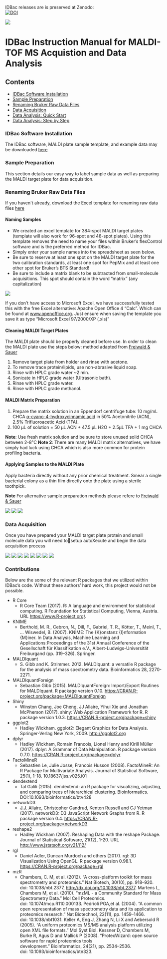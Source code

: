IDBac releases are is preserved at Zenodo:   
[![DOI](https://zenodo.org/badge/105386217.svg)](https://zenodo.org/badge/latestdoi/105386217)



![](/ReadMe_Images/MainImage.png)





# IDBac Instruction Manual for MALDI-TOF MS Acquistion and Data Analysis 


## Contents
- [IDBac Software Installation](#idbac-software-installation)
- [Sample Preparation](#sample-preparation)
- [Renaming Bruker Raw Data Files](#renaming-bruker-raw-data-files)
- [Data Acquisition](#data-acquisition)
- [Data Analysis: Quick Start](#data-analysis-quick-start)
- [Data Analysis: Step by Step](#data-analysis-step-by-step)





### IDBac Software Installation
The IDBac software, MALDI plate sample template, and example data may be downloaded [here](https://drive.google.com/open?id=0B0n1AhTXfxHqSmJFSHEyWjdaNmM)


### Sample Preparation
This section details our easy way to label sample data as well as preparing the MALDI target plate for data acquisition.


### Renaming Bruker Raw Data Files
If you haven't already, download the Excel template for renaming raw data files [here](/MALDI-Plate_Template/384_Spot_MALDI_Template.xltx)

  
#### Naming Samples
- We created an excel template for 384-spot MALDI target plates (template will also work for 96-spot and 48-spot plates). Using this template removes the need to name your files within Bruker’s flexControl software and is the preferred method for IDBac. 
- Simply enter your sample names into the spreadsheet as seen below.
- Be sure to reserve at least one spot on the MALDI target plate for the two calibration standards, at least one spot for PepMix and at least one other spot for Bruker’s BTS Standard!
- Be sure to include a matrix blank to be subtracted from small-molecule acquisitions. This spot should contain the word “matrix” (any capitalization)

![](/ReadMe_Images/Naming_Files.png)

If you don’t have access to Microsoft Excel, we have successfully tested this with the free Excel alternative:  Apache Open Office 4 “Calc”. Which can be found at www.openoffice.org. Just ensure when saving the template you save it as type “Microsoft Excel 97/2000/XP (.xls)”



#### Cleaning MALDI Target Plates

The MALDI plate should be properly cleaned before use.  In order to clean the MALDI plate use the steps below:
method adapted from [Freiwald & Sauer](http://www.nature.com/nprot/journal/v4/n5/full/nprot.2009.37.html?foxtrotcallback=true)

1. Remove target plate from holder and rinse with acetone.
2. To remove trace protein/lipids, use non-abrasive liquid soap.
3. Rinse with HPLC grade water ~2 min.
4. Sonicate in HPLC grade water (Ultrasonic bath).
5. Rinse with HPLC grade water.
6. Rinse with HPLC grade methanol.


#### MALDI Matrix Preparation
1. Prepare the matrix solution in an Eppendorf centrifuge tube: 10 mg/mL CHCA [α-cyano-4-hydroxycinnamic acid](http://www.sigmaaldrich.com/catalog/search?term=28166-41-8&interface=CAS%20No.&N=0&mode=partialmax&lang=en&region=US&focus=product) in 50% Acetonitrile (ACN), 2.5% Trifluoroacetic Acid (TFA).
2. 100 µL of solution = 50 µL ACN + 47.5 µL H2O + 2.5µL TFA + 1 mg CHCA

**Note**: Use fresh matrix solution and be sure to store unused solid CHCA between 2-8°C
**Note 2**: There are many MALDI matrix alternatives, we have simply had luck using CHCA which is also more common for protein profiling bacteria.



#### Applying Samples to the MALDI Plate

Apply bacteria directly without any prior chemical treatment. Smear a single bacterial colony as a thin film directly onto the plate using a sterile toothpick.

**Note** For alternative sample preparation methods please refere to [Freiwald & Sauer](http://www.nature.com/nprot/journal/v4/n5/full/nprot.2009.37.html?foxtrotcallback=true)



![](/ReadMe_Images/ApplyingToMALDIPlate1.png)
![](/ReadMe_Images/ApplyingToMALDIPlate2.png)
![](/ReadMe_Images/ApplyingToMALDIPlate3.png)





### Data Acquisition
Once you have prepared your MALDI target plate protein and small molecule data you will need tosetup autoXecute and begin the data acquisition process


![](/ReadMe_Images/Acquire1.PNG)
![](/ReadMe_Images/Acquire2.PNG)
![](/ReadMe_Images/Acquire3.PNG)
![](/ReadMe_Images/Acquire4.PNG)
![](/ReadMe_Images/Acquire5.png)
![](/ReadMe_Images/Acquire6.PNG)
![](/ReadMe_Images/Acquire7.PNG)
![](/ReadMe_Images/Acquire8.PNG)








### Contributions
Below are the some of the relevant R packages that we utilized within IDBac’s code. Without these authors’ hard work, this project would not be possible.
- R Core
  - R Core Team (2017). R: A language and environment for statistical computing. R Foundation for Statistical Computing, Vienna, Austria. URL https://www.R-project.org/.
- KNIME
  - Berthold, M. R., Cebron, N., Dill, F., Gabriel, T. R., Kötter, T., Meinl, T., … Wiswedel, B. (2007). KNIME: The {K}onstanz {I}nformation {M}iner. In Data Analysis, Machine Learning and Applications:Proceedings of the 31st Annual Conference of the Gesellschaft für Klassifikation e.V., Albert-Ludwigs-Universität Freiburgand (pp. 319–326). Springer.
- MALDIquant
  - S. Gibb and K. Strimmer. 2012. MALDIquant: a versatile R package for the analysis of mass spectrometry data. Bioinformatics 28, 2270-2271.
- MALDIquantForeign
  - Sebastian Gibb (2015). MALDIquantForeign: Import/Export Routines for MALDIquant. R package version 0.10. https://CRAN.R-project.org/package=MALDIquantForeign
- Shiny
  - Winston Chang, Joe Cheng, JJ Allaire, Yihui Xie and Jonathan McPherson (2017). shiny: Web Application Framework for R. R package version 1.0.3. https://CRAN.R-project.org/package=shiny
- ggplot2
  - Hadley Wickham. ggplot2: Elegant Graphics for Data Analysis. Springer-Verlag New York, 2009. http://ggplot2.org
- dplyr
  - Hadley Wickham, Romain Francois, Lionel Henry and Kirill Müller (2017). dplyr: A Grammar of Data Manipulation. R package version 0.7.0. https://CRAN.R-project.org/package=dplyr
- FactoMineR
  - Sebastien Le, Julie Josse, Francois Husson (2008). FactoMineR: An R Package for Multivariate  Analysis. Journal of Statistical Software, 25(1), 1-18. 10.18637/jss.v025.i01
- dendextend
  - Tal Galili (2015). dendextend: an R package for visualizing, adjusting, and comparing trees of  hierarchical clustering. Bioinformatics. DOI:10.1093/bioinformatics/btv428
- networkD3
  - J.J. Allaire, Christopher Gandrud, Kenton Russell and CJ Yetman (2017). networkD3: D3 JavaScript Network Graphs from R. R package version 0.4. https://CRAN.R-project.org/package=networkD3
- reshape2
  - Hadley Wickham (2007). Reshaping Data with the reshape Package. Journal of Statistical Software,  21(12), 1-20. URL http://www.jstatsoft.org/v21/i12/
- rgl
  - Daniel Adler, Duncan Murdoch and others (2017). rgl: 3D Visualization Using OpenGL. R package version 0.98.1. https://CRAN.R-project.org/package=rgl
- mzR
  - Chambers, C. M, et al. (2012). “A cross-platform toolkit for mass spectrometry and proteomics.” Nat Biotech, 30(10), pp. 918–920. doi: 10.1038/nbt.2377, http://dx.doi.org/10.1038/nbt.2377.
Martens L, Chambers M, et al. (2010). “mzML - a Community Standard for Mass Spectrometry Data.” Mol Cell Proteomics. doi: 10.1074/mcp.R110.000133.
Pedrioli PGA,et al.  (2004). “A common open representation of mass spectrometry data and its application to proteomics research.” Nat Biotechnol, 22(11), pp. 1459–1466. doi: 10.1038/nbt1031.
Keller A, Eng J, Zhang N, Li X and Aebersold R (2005). “A uniform proteomics MS/MS analysis platform utilizing open XML file formats.” Mol Syst Biol.
Kessner D, Chambers M, Burke R, Agus D and Mallick P (2008). “ProteoWizard: open source software for rapid proteomics tools development.” Bioinformatics, 24(21), pp. 2534–2536. doi: 10.1093/bioinformatics/btn323.

